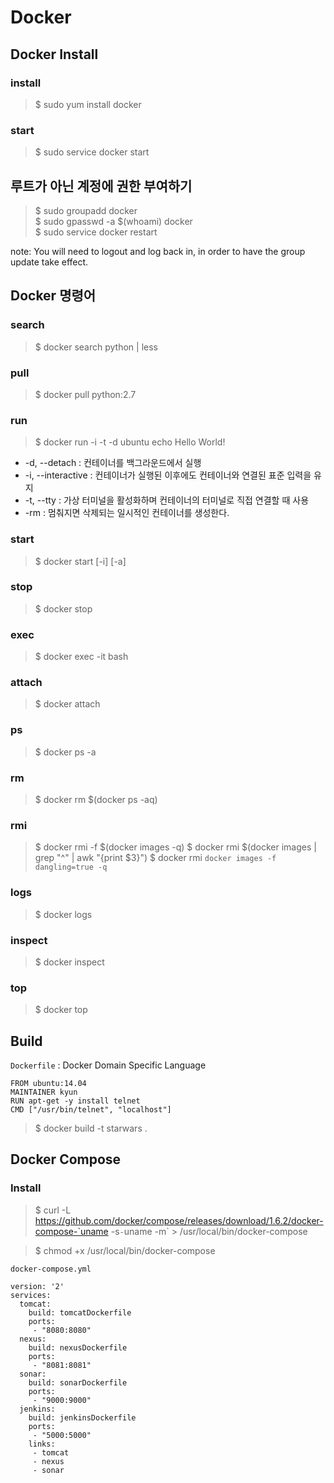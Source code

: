Docker
======

Docker Install 
--------------

### install

>$ sudo yum install docker

### start

>$ sudo service docker start

루트가 아닌 계정에 권한 부여하기
------------------------------

>$ sudo groupadd docker  
>$ sudo gpasswd -a $(whoami) docker  
>$ sudo service docker restart

note: You will need to logout and log back in, in order to have the group update take effect.

Docker 명령어 
------------

### search

>$ docker search python | less

### pull

>$ docker pull python:2.7

### run

>$ docker run -i -t -d ubuntu echo Hello World!

* -d, --detach : 컨테이너를 백그라운드에서 실행
* -i, --interactive : 컨테이너가 실행된 이후에도 컨테이너와 연결된 표준 입력을 유지
* -t, --tty : 가상 터미널을 활성화하며 컨테이너의 터미널로 직접 연결할 때 사용 
* -rm : 멈춰지면 삭제되는 일시적인 컨테이너를 생성한다. 

### start

>$ docker start [-i] [-a] <container>

### stop

>$ docker stop <container>

### exec

>$ docker exec -it <container> bash

### attach

>$ docker attach <container> 

### ps

>$ docker ps -a 

### rm

>$ docker rm $(docker ps -aq)

### rmi

>$ docker rmi -f $(docker images -q)
>$ docker rmi $(docker images | grep "^<none>" | awk "{print $3}")
>$ docker rmi `docker images -f dangling=true -q`

### logs

>$ docker logs <container> 

### inspect

>$ docker inspect <container> 

### top

>$ docker top <container> 



Build
-----

`Dockerfile` : Docker Domain Specific Language
```
FROM ubuntu:14.04
MAINTAINER kyun
RUN apt-get -y install telnet
CMD ["/usr/bin/telnet", "localhost"]
```

>$ docker build -t starwars .


Docker Compose
--------------

### Install

>$ curl -L https://github.com/docker/compose/releases/download/1.6.2/docker-compose-`uname -s`-`uname -m` > /usr/local/bin/docker-compose

  
>$ chmod +x /usr/local/bin/docker-compose


`docker-compose.yml`
```
version: '2'
services:
  tomcat:
    build: tomcatDockerfile
    ports:
     - "8080:8080"
  nexus:
    build: nexusDockerfile
    ports:
     - "8081:8081"
  sonar:
    build: sonarDockerfile
    ports:
     - "9000:9000"
  jenkins:
    build: jenkinsDockerfile
    ports:
     - "5000:5000"
    links:
     - tomcat
     - nexus
     - sonar
```

